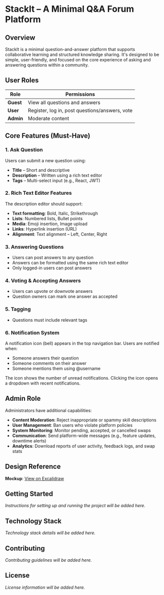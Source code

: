 # StackIt – A Minimal Q&A Forum Platform

## Overview

StackIt is a minimal question-and-answer platform that supports collaborative learning and structured knowledge sharing. It's designed to be simple, user-friendly, and focused on the core experience of asking and answering questions within a community.

## User Roles

| Role | Permissions |
|------|-------------|
| **Guest** | View all questions and answers |
| **User** | Register, log in, post questions/answers, vote |
| **Admin** | Moderate content |

## Core Features (Must-Have)

### 1. Ask Question
Users can submit a new question using:
- **Title** – Short and descriptive
- **Description** – Written using a rich text editor
- **Tags** – Multi-select input (e.g., React, JWT)

### 2. Rich Text Editor Features
The description editor should support:
- **Text formatting**: Bold, Italic, Strikethrough
- **Lists**: Numbered lists, Bullet points
- **Media**: Emoji insertion, Image upload
- **Links**: Hyperlink insertion (URL)
- **Alignment**: Text alignment – Left, Center, Right

### 3. Answering Questions
- Users can post answers to any question
- Answers can be formatted using the same rich text editor
- Only logged-in users can post answers

### 4. Voting & Accepting Answers
- Users can upvote or downvote answers
- Question owners can mark one answer as accepted

### 5. Tagging
- Questions must include relevant tags

### 6. Notification System
A notification icon (bell) appears in the top navigation bar. Users are notified when:
- Someone answers their question
- Someone comments on their answer
- Someone mentions them using @username

The icon shows the number of unread notifications. Clicking the icon opens a dropdown with recent notifications.

## Admin Role

Administrators have additional capabilities:
- **Content Moderation**: Reject inappropriate or spammy skill descriptions
- **User Management**: Ban users who violate platform policies
- **System Monitoring**: Monitor pending, accepted, or cancelled swaps
- **Communication**: Send platform-wide messages (e.g., feature updates, downtime alerts)
- **Analytics**: Download reports of user activity, feedback logs, and swap stats

## Design Reference

**Mockup**: [View on Excalidraw](https://link.excalidraw.com/l/65VNwvy7c4X/8bM86GXnnUN)

## Getting Started

_Instructions for setting up and running the project will be added here._

## Technology Stack

_Technology stack details will be added here._

## Contributing

_Contributing guidelines will be added here._

## License

_License information will be added here._
